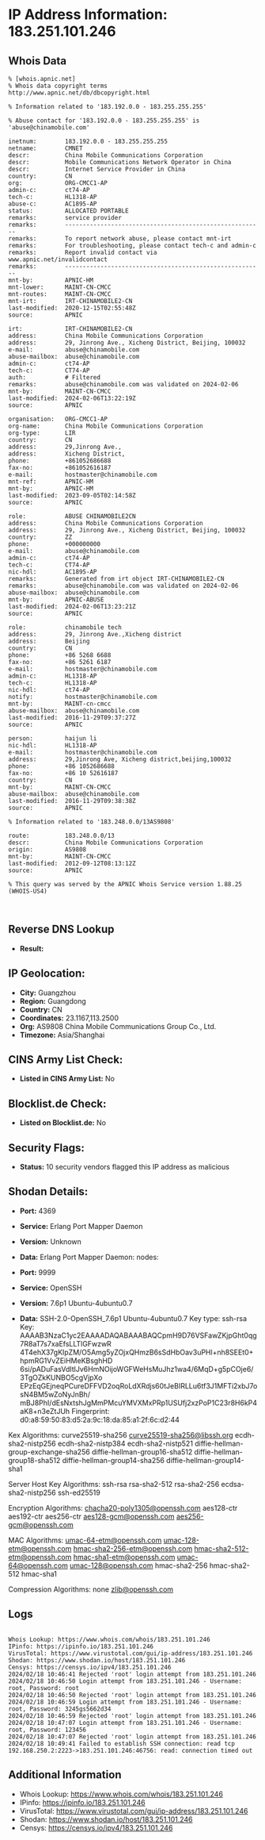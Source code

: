 # IP Address Information: 183.251.101.246

## Whois Data
```
% [whois.apnic.net]
% Whois data copyright terms    http://www.apnic.net/db/dbcopyright.html

% Information related to '183.192.0.0 - 183.255.255.255'

% Abuse contact for '183.192.0.0 - 183.255.255.255' is 'abuse@chinamobile.com'

inetnum:        183.192.0.0 - 183.255.255.255
netname:        CMNET
descr:          China Mobile Communications Corporation
descr:          Mobile Communications Network Operator in China
descr:          Internet Service Provider in China
country:        CN
org:            ORG-CMCC1-AP
admin-c:        ct74-AP
tech-c:         HL1318-AP
abuse-c:        AC1895-AP
status:         ALLOCATED PORTABLE
remarks:        service provider
remarks:        --------------------------------------------------------
remarks:        To report network abuse, please contact mnt-irt
remarks:        For troubleshooting, please contact tech-c and admin-c
remarks:        Report invalid contact via www.apnic.net/invalidcontact
remarks:        --------------------------------------------------------
mnt-by:         APNIC-HM
mnt-lower:      MAINT-CN-CMCC
mnt-routes:     MAINT-CN-CMCC
mnt-irt:        IRT-CHINAMOBILE2-CN
last-modified:  2020-12-15T02:55:48Z
source:         APNIC

irt:            IRT-CHINAMOBILE2-CN
address:        China Mobile Communications Corporation
address:        29, Jinrong Ave., Xicheng District, Beijing, 100032
e-mail:         abuse@chinamobile.com
abuse-mailbox:  abuse@chinamobile.com
admin-c:        ct74-AP
tech-c:         CT74-AP
auth:           # Filtered
remarks:        abuse@chinamobile.com was validated on 2024-02-06
mnt-by:         MAINT-CN-CMCC
last-modified:  2024-02-06T13:22:19Z
source:         APNIC

organisation:   ORG-CMCC1-AP
org-name:       China Mobile Communications Corporation
org-type:       LIR
country:        CN
address:        29,Jinrong Ave.,
address:        Xicheng District,
phone:          +861052686688
fax-no:         +861052616187
e-mail:         hostmaster@chinamobile.com
mnt-ref:        APNIC-HM
mnt-by:         APNIC-HM
last-modified:  2023-09-05T02:14:58Z
source:         APNIC

role:           ABUSE CHINAMOBILE2CN
address:        China Mobile Communications Corporation
address:        29, Jinrong Ave., Xicheng District, Beijing, 100032
country:        ZZ
phone:          +000000000
e-mail:         abuse@chinamobile.com
admin-c:        ct74-AP
tech-c:         CT74-AP
nic-hdl:        AC1895-AP
remarks:        Generated from irt object IRT-CHINAMOBILE2-CN
remarks:        abuse@chinamobile.com was validated on 2024-02-06
abuse-mailbox:  abuse@chinamobile.com
mnt-by:         APNIC-ABUSE
last-modified:  2024-02-06T13:23:21Z
source:         APNIC

role:           chinamobile tech
address:        29, Jinrong Ave.,Xicheng district
address:        Beijing
country:        CN
phone:          +86 5268 6688
fax-no:         +86 5261 6187
e-mail:         hostmaster@chinamobile.com
admin-c:        HL1318-AP
tech-c:         HL1318-AP
nic-hdl:        ct74-AP
notify:         hostmaster@chinamobile.com
mnt-by:         MAINT-cn-cmcc
abuse-mailbox:  abuse@chinamobile.com
last-modified:  2016-11-29T09:37:27Z
source:         APNIC

person:         haijun li
nic-hdl:        HL1318-AP
e-mail:         hostmaster@chinamobile.com
address:        29,Jinrong Ave, Xicheng district,beijing,100032
phone:          +86 1052686688
fax-no:         +86 10 52616187
country:        CN
mnt-by:         MAINT-CN-CMCC
abuse-mailbox:  abuse@chinamobile.com
last-modified:  2016-11-29T09:38:38Z
source:         APNIC

% Information related to '183.248.0.0/13AS9808'

route:          183.248.0.0/13
descr:          China Mobile Communications Corporation
origin:         AS9808
mnt-by:         MAINT-CN-CMCC
last-modified:  2012-09-12T08:13:12Z
source:         APNIC

% This query was served by the APNIC Whois Service version 1.88.25 (WHOIS-US4)



```
## Reverse DNS Lookup
- **Result:** 

## IP Geolocation:
- **City:** Guangzhou
- **Region:** Guangdong
- **Country:** CN
- **Coordinates:** 23.1167,113.2500
- **Org:** AS9808 China Mobile Communications Group Co., Ltd.
- **Timezone:** Asia/Shanghai

## CINS Army List Check:
- **Listed in CINS Army List:** 
No

## Blocklist.de Check:
- **Listed on Blocklist.de:** 
No

## Security Flags:
- **Status:** 10 security vendors flagged this IP address as malicious

## Shodan Details:
- **Port:** 4369
- **Service:** Erlang Port Mapper Daemon
- **Version:** Unknown
- **Data:** Erlang Port Mapper Daemon:
  nodes: <empty>

- **Port:** 9999
- **Service:** OpenSSH
- **Version:** 7.6p1 Ubuntu-4ubuntu0.7
- **Data:** SSH-2.0-OpenSSH_7.6p1 Ubuntu-4ubuntu0.7
Key type: ssh-rsa
Key: AAAAB3NzaC1yc2EAAAADAQABAAABAQCpmH9D76VSFawZKjpGht0qg7R8aT7s7xaEfsLLTlGFwzwR
4T4ehX37gKIpZM/O5Amg5yZOjxQHmzB6sSdHbOav3uPHl+nh8SEEt0+hpmRG1VvZEiHMeKBsghHD
6si/pADuFasVdItlJv6HmNOijoWGFWeHsMuJhz1wa4/6MqD+g5pCOje6/3TgOZkKUNBO5cgVjpXo
EPzEqGEjneqPCureDFFVD2oqRoLdXRdjs60tJeBIRLLu6tf3J1MFTi2xbJ7osN4BM5wZoNyJnBh/
mBJ8PhI/dEsNxtshJgMmPMcuYMVXMxPRp1USUfj2xzPoP1C23r8H6kP4aK8+n3eZtJUh
Fingerprint: d0:a8:59:50:83:d5:2a:9c:18:da:85:a1:2f:6c:d2:44

Kex Algorithms:
	curve25519-sha256
	curve25519-sha256@libssh.org
	ecdh-sha2-nistp256
	ecdh-sha2-nistp384
	ecdh-sha2-nistp521
	diffie-hellman-group-exchange-sha256
	diffie-hellman-group16-sha512
	diffie-hellman-group18-sha512
	diffie-hellman-group14-sha256
	diffie-hellman-group14-sha1

Server Host Key Algorithms:
	ssh-rsa
	rsa-sha2-512
	rsa-sha2-256
	ecdsa-sha2-nistp256
	ssh-ed25519

Encryption Algorithms:
	chacha20-poly1305@openssh.com
	aes128-ctr
	aes192-ctr
	aes256-ctr
	aes128-gcm@openssh.com
	aes256-gcm@openssh.com

MAC Algorithms:
	umac-64-etm@openssh.com
	umac-128-etm@openssh.com
	hmac-sha2-256-etm@openssh.com
	hmac-sha2-512-etm@openssh.com
	hmac-sha1-etm@openssh.com
	umac-64@openssh.com
	umac-128@openssh.com
	hmac-sha2-256
	hmac-sha2-512
	hmac-sha1

Compression Algorithms:
	none
	zlib@openssh.com


## Logs
```

Whois Lookup: https://www.whois.com/whois/183.251.101.246
IPinfo: https://ipinfo.io/183.251.101.246
VirusTotal: https://www.virustotal.com/gui/ip-address/183.251.101.246
Shodan: https://www.shodan.io/host/183.251.101.246
Censys: https://censys.io/ipv4/183.251.101.246
2024/02/18 10:46:41 Rejected 'root' login attempt from 183.251.101.246
2024/02/18 10:46:50 Login attempt from 183.251.101.246 - Username: root, Password: root
2024/02/18 10:46:50 Rejected 'root' login attempt from 183.251.101.246
2024/02/18 10:46:59 Login attempt from 183.251.101.246 - Username: root, Password: 3245gs5662d34
2024/02/18 10:46:59 Rejected 'root' login attempt from 183.251.101.246
2024/02/18 10:47:07 Login attempt from 183.251.101.246 - Username: root, Password: 123456
2024/02/18 10:47:07 Rejected 'root' login attempt from 183.251.101.246
2024/02/18 10:49:41 Failed to establish SSH connection: read tcp 192.168.250.2:2223->183.251.101.246:46756: read: connection timed out

```
## Additional Information
- Whois Lookup: https://www.whois.com/whois/183.251.101.246
- IPinfo: https://ipinfo.io/183.251.101.246
- VirusTotal: https://www.virustotal.com/gui/ip-address/183.251.101.246
- Shodan: https://www.shodan.io/host/183.251.101.246
- Censys: https://censys.io/ipv4/183.251.101.246

